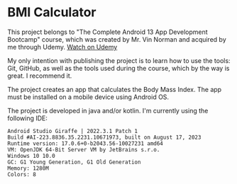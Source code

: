 # BMI Calculator
This project belongs to "The Complete Android 13 App Development Bootcamp" course, which was created by Mr. Vin Norman and acquired by me through Udemy. [Watch on Udemy](https://www.udemy.com/course/the-complete-android-developer-bootcamp/)

My only intention with publishing the project is to learn how to use the tools: Git, GitHub, as well as the tools used during the course, which by the way is great. I recommend it.

The project creates an app that calculates the Body Mass Index. The app must be installed on a mobile device using Android OS.

The project is developed in java and/or kotlin. I'm currently using the following IDE:
```
Android Studio Giraffe | 2022.3.1 Patch 1
Build #AI-223.8836.35.2231.10671973, built on August 17, 2023
Runtime version: 17.0.6+0-b2043.56-10027231 amd64
VM: OpenJDK 64-Bit Server VM by JetBrains s.r.o.
Windows 10 10.0
GC: G1 Young Generation, G1 Old Generation
Memory: 1280M
Colors: 8
```
